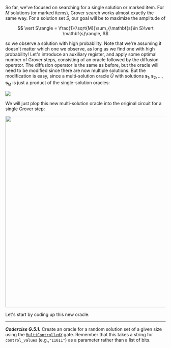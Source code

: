 So far, we've focused on searching for a single solution or marked item. For $M$ solutions (or marked items), Grover search works almost exactly the same way. For a solution set $S$, our goal will be to maximize the amplitude of

$$
\vert S\rangle = \frac{1}{\sqrt{M}}\sum_{\mathbf{s}\in S}\vert \mathbf{s}\rangle,
$$

so we observe a solution with high probability. Note that we're assuming it doesn't matter which one we observe, as long as we find one with high probability! Let's introduce an auxiliary register, and apply some optimal number of Grover steps, consisting of an oracle followed by the diffusion operator. The diffusion operator is the same as before, but the oracle will need to be modified since there are now multiple solutions. But the modification is easy, since a multi-solution oracle $\hat{U}$  with solutions $\mathbf{s}_1, \mathbf{s}_2, \ldots, \mathbf{s}_M$ is just a product of the single-solution oracles:

<img src="pics/multi-oracle.svg">

We will just plop this new multi-solution oracle into the original circuit for a single Grover step:

<img src="pics/multi-oracle-circuit.svg" width="600px">

Let's start by coding up this new oracle.

---

***Codercise G.5.1.*** Create an oracle for a random solution set of a given size using the [``MultiControlledX``](https://docs.pennylane.ai/en/stable/code/api/pennylane.MultiControlledX.html) gate. Remember that this takes a string for `control_values` (e.g.,``"11011"``) as a parameter rather than a list of bits.
